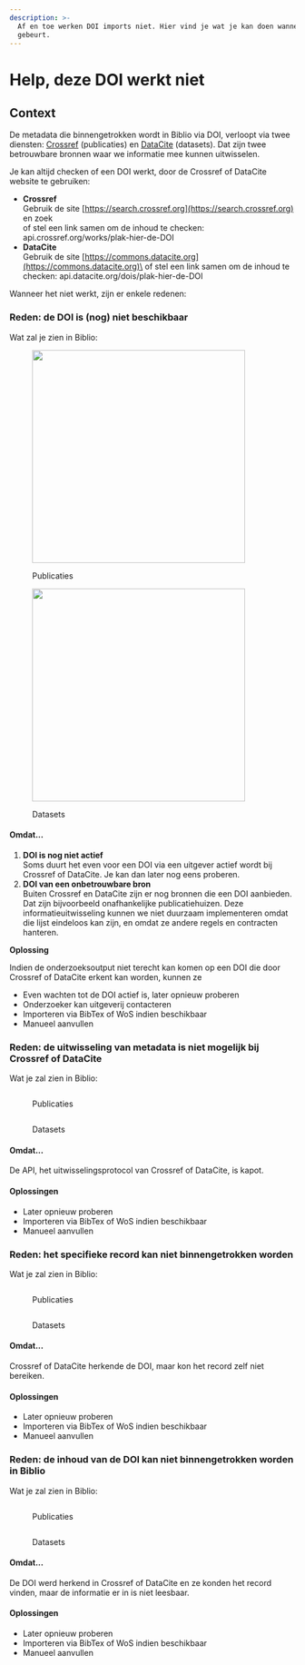 ```yaml
---
description: >-
  Af en toe werken DOI imports niet. Hier vind je wat je kan doen wanneer dit
  gebeurt.
---
```


# Help, deze DOI werkt niet

## Context

De metadata die binnengetrokken wordt in Biblio via DOI, verloopt via twee diensten: [Crossref](https://www.crossref.org) (publicaties) en [DataCite](http://datacite.org) (datasets). Dat zijn twee betrouwbare bronnen waar we informatie mee kunnen uitwisselen.

Je kan altijd checken of een DOI werkt, door de Crossref of DataCite website te gebruiken:

* **Crossref**\
  Gebruik de site [https://search.crossref.org](https://search.crossref.org) en zoek\
  of stel een link samen om de inhoud te checken: api.crossref.org/works/plak-hier-de-DOI
* **DataCite**\
  Gebruik de site [https://commons.datacite.org](https://commons.datacite.org)\
  of stel een link samen om de inhoud te checken: api.datacite.org/dois/plak-hier-de-DOI

Wanneer het niet werkt, zijn er enkele redenen:

### Reden: de DOI is (nog) niet beschikbaar

Wat zal je zien in Biblio:

<figure><img src="../../../.gitbook/assets/image (4).png" alt="" width="375"><figcaption><p>Publicaties</p></figcaption></figure>

<figure><img src="../../../.gitbook/assets/image (5).png" alt="" width="375"><figcaption><p>Datasets</p></figcaption></figure>

#### Omdat...

1. **DOI is nog niet actief**\
   Soms duurt het even voor een DOI via een uitgever actief wordt bij Crossref of DataCite. Je kan dan later nog eens proberen.
2. **DOI van een onbetrouwbare bron**\
   Buiten Crossref en DataCite zijn er nog bronnen die een DOI aanbieden. Dat zijn bijvoorbeeld onafhankelijke publicatiehuizen. Deze informatieuitwisseling kunnen we niet duurzaam implementeren omdat die lijst eindeloos kan zijn, en omdat ze andere regels en contracten hanteren.

**Oplossing**

Indien de onderzoeksoutput niet terecht kan komen op een DOI die door Crossref of DataCite erkent kan worden, kunnen ze&#x20;

* Even wachten tot de DOI actief is, later opnieuw proberen
* Onderzoeker kan uitgeverij contacteren
* Importeren via BibTex of WoS indien beschikbaar
* Manueel aanvullen

### Reden: de uitwisseling van metadata is niet mogelijk bij Crossref of DataCite

Wat je zal zien in Biblio:

&#x20;

<figure><img src="../../../.gitbook/assets/image (6).png" alt=""><figcaption><p>Publicaties</p></figcaption></figure>

<figure><img src="../../../.gitbook/assets/image (10).png" alt=""><figcaption><p>Datasets</p></figcaption></figure>

#### Omdat...

De API, het uitwisselingsprotocol van Crossref of DataCite, is kapot.

#### Oplossingen

* Later opnieuw proberen
* Importeren via BibTex of WoS indien beschikbaar
* Manueel aanvullen

### Reden: het specifieke record kan niet binnengetrokken worden&#x20;

Wat je zal zien in Biblio:

&#x20;

<figure><img src="../../../.gitbook/assets/image (3).png" alt=""><figcaption><p>Publicaties</p></figcaption></figure>

<figure><img src="../../../.gitbook/assets/image (7).png" alt=""><figcaption><p>Datasets</p></figcaption></figure>

#### Omdat...

Crossref of DataCite herkende de DOI, maar kon het record zelf niet bereiken.

#### Oplossingen

* Later opnieuw proberen
* Importeren via BibTex of WoS indien beschikbaar
* Manueel aanvullen

### Reden: de inhoud van de DOI kan niet binnengetrokken worden in Biblio

Wat je zal zien in Biblio:

<figure><img src="../../../.gitbook/assets/image (1).png" alt=""><figcaption><p>Publicaties</p></figcaption></figure>

<figure><img src="../../../.gitbook/assets/image.png" alt=""><figcaption><p>Datasets</p></figcaption></figure>

#### Omdat...

De DOI werd herkend in Crossref of DataCite en ze konden het record vinden, maar de informatie er in is niet leesbaar.

#### Oplossingen

* Later opnieuw proberen
* Importeren via BibTex of WoS indien beschikbaar
* Manueel aanvullen

